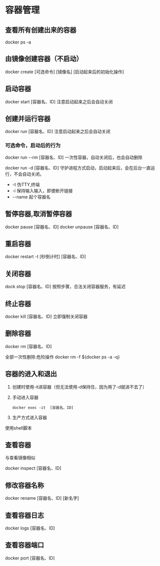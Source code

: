 # 容器管理

## 查看所有创建出来的容器

docker ps -a

## 由镜像创建容器（不启动）

docker create [可选命令] [镜像名] [启动起来后的初始化操作]

## 启动容器

docker start [容器名、ID] 注意启动起来之后会自动关闭

## 创建并运行容器

docker run   [容器名、ID]
注意启动起来之后会自动关闭

### 可选命令，启动后的行为

docker run --rm  [容器名、ID] 一次性容器，自动关闭后，也会自动删除

docker run -d  [容器名、ID] 守护进程方式启动，启动起来后，会在后台一直运行，不会自动关闭。

- -t  伪TTY,终端
- -i  保持输入输入，即便断开链接
- --name 起个容器名 

## 暂停容器,取消暂停容器

docker pause  [容器名、ID]
docker unpause  [容器名、ID]


## 重启容器

docker restart -t [秒倒计时]  [容器名、ID]

## 关闭容器

dock stop  [容器名、ID]
按照步骤，合法关闭容器服务，有延迟

## 终止容器

docker kill  [容器名、ID]
立即强制关闭容器

## 删除容器

docker rm  [容器名、ID]

全部一次性删除:危险操作
docker rm -f ${docker ps -a -q}
 
 ## 容器的进入和退出

 1. 创建时使用-it进容器（但无法使用-d保持住，因为用了-d就进不去了）
 2. 手动进入容器

        docker exec -it  [容器名、ID]
        
3. 生产方式进入容器

使用shell脚本

## 查看容器

与查看镜像相似

docker inspect  [容器名、ID]

## 修改容器名称

docker rename  [容器名、ID] [新名字]

## 查看容器日志

docker logs  [容器名、ID]

## 查看容器端口

docker port  [容器名、ID]

